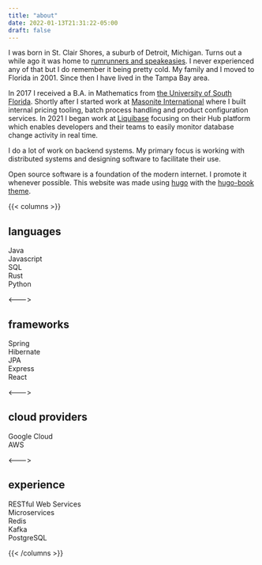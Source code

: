```yaml
---
title: "about"
date: 2022-01-13T21:31:22-05:00
draft: false
---
```


I was born in St. Clair Shores, a suburb of Detroit, Michigan. Turns out a while ago it was home to [rumrunners and speakeasies](https://www.candgnews.com/news/when-metro-detroit-went-dry-117049). I never experienced any of that but I do remember it being pretty cold. My family and I moved to Florida in 2001. Since then I have lived in the Tampa Bay area.

In 2017 I received a B.A. in Mathematics from [the University of South Florida](https://www.usf.edu/). Shortly after I started work at [Masonite International](https://residential.masonite.com/where-to-buy/) where I built internal pricing tooling, batch process handling and product configuration services. In 2021 I began work at [Liquibase](https://hub.liquibase.com/) focusing on their Hub platform which enables developers and their teams to easily monitor database change activity in real time. 

I do a lot of work on backend systems. My primary focus is working with distributed systems and designing software to facilitate their use.

Open source software is a foundation of the modern internet. I promote it whenever possible. This website was made using [hugo](https://gohugo.io/) with the [hugo-book theme](https://github.com/alex-shpak/hugo-book).

{{< columns >}}

## languages

Java\
Javascript\
SQL\
Rust\
Python

<--->

## frameworks

Spring\
Hibernate\
JPA\
Express\
React

<--->

## cloud providers

Google Cloud\
AWS

<--->

## experience

RESTful Web Services\
Microservices\
Redis\
Kafka\
PostgreSQL

{{< /columns >}}